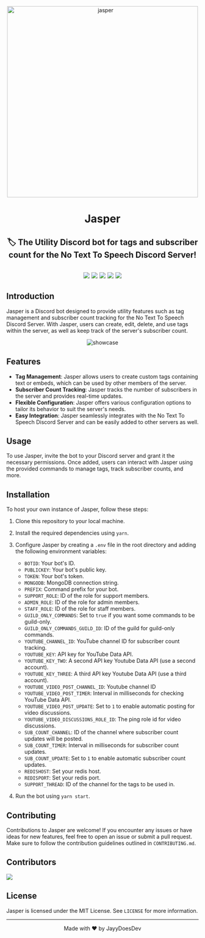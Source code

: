 <p align="center"><img src="https://github.com/JayyDoesDev/jasper/blob/main/.github/assets/jasper.png?raw=true" alt="jasper" width="500""></p>
<h1 align="center">Jasper</h1>
<h2 align="center">🏷️ The Utility Discord bot for tags and subscriber count for the No Text To Speech Discord Server!</h2>

<div>
    <h2 align="center">
        <img src="https://img.shields.io/github/commit-activity/m/jayydoesdev/jasper">
        <img src="https://img.shields.io/github/license/jayydoesdev/jasper">
        <img src="https://img.shields.io/github/languages/top/jayydoesdev/jasper">
        <img src="https://img.shields.io/github/contributors/jayydoesdev/jasper">
        <img src="https://img.shields.io/github/last-commit/jayydoesdev/jasper">
    </h2>
</div>

## Introduction

Jasper is a Discord bot designed to provide utility features such as tag management and subscriber count tracking for the No Text To Speech
Discord Server. With Jasper, users can create, edit, delete, and use tags within the server, as well as keep track of the server's
subscriber count.

<p align="center">
<img src="https://github.com/JayyDoesDev/jasper/blob/main/.github/assets/Discord_AQ502PtCZj.gif?raw=true" alt="showcase">
</p>

## Features

- **Tag Management**: Jasper allows users to create custom tags containing text or embeds, which can be used by other members of the server.
- **Subscriber Count Tracking**: Jasper tracks the number of subscribers in the server and provides real-time updates.
- **Flexible Configuration**: Jasper offers various configuration options to tailor its behavior to suit the server's needs.
- **Easy Integration**: Jasper seamlessly integrates with the No Text To Speech Discord Server and can be easily added to other servers as
  well.

## Usage

To use Jasper, invite the bot to your Discord server and grant it the necessary permissions. Once added, users can interact with Jasper
using the provided commands to manage tags, track subscriber counts, and more.

## Installation

To host your own instance of Jasper, follow these steps:

1. Clone this repository to your local machine.
2. Install the required dependencies using `yarn`.
3. Configure Jasper by creating a `.env` file in the root directory and adding the following environment variables:
    - `BOTID`: Your bot's ID.
    - `PUBLICKEY`: Your bot's public key.
    - `TOKEN`: Your bot's token.
    - `MONGODB`: MongoDB connection string.
    - `PREFIX`: Command prefix for your bot.
    - `SUPPORT_ROLE`: ID of the role for support members.
    - `ADMIN_ROLE`: ID of the role for admin members.
    - `STAFF_ROLE`: ID of the role for staff members.
    - `GUILD_ONLY_COMMANDS`: Set to `true` if you want some commands to be guild-only.
    - `GUILD_ONLY_COMMANDS_GUILD_ID`: ID of the guild for guild-only commands.
    - `YOUTUBE_CHANNEL_ID`: YouTube channel ID for subscriber count tracking.
    - `YOUTUBE_KEY`: API key for YouTube Data API.
    - `YOUTUBE_KEY_TWO`: A second API key Youtube Data API (use a second account).
    - `YOUTUBE_KEY_THREE`: A third API key Youtube Data API (use a third account).
    - `YOUTUBE_VIDEO_POST_CHANNEL_ID`: Youtube channel ID
    - `YOUTUBE_VIDEO_POST_TIMER`: Interval in milliseconds for checking YouTube Data API.
    - `YOUTUBE_VIDEO_POST_UPDATE`: Set to `1` to enable automatic posting for video discussions.
    - `YOUTUBE_VIDEO_DISCUSSIONS_ROLE_ID`: The ping role id for video discussions. 
    - `SUB_COUNT_CHANNEL`: ID of the channel where subscriber count updates will be posted.
    - `SUB_COUNT_TIMER`: Interval in milliseconds for subscriber count updates.
    - `SUB_COUNT_UPDATE`: Set to `1` to enable automatic subscriber count updates.
    - `REDISHOST`: Set your redis host.
    - `REDISPORT`: Set your redis port.
    - `SUPPORT_THREAD`: ID of the channel for the tags to be used in.

4. Run the bot using `yarn start`.

## Contributing

Contributions to Jasper are welcome! If you encounter any issues or have ideas for new features, feel free to open an issue or submit a pull
request. Make sure to follow the contribution guidelines outlined in `CONTRIBUTING.md`.

## Contributors
<a href="https://github.com/JayyDoesDev/Jasper/graphs/contributors">
  <img src="https://contrib.rocks/image?repo=JayyDoesDev/Jasper" />
</a>

## License

Jasper is licensed under the MIT License. See `LICENSE` for more information.

---

<p align="center">Made with ❤️ by JayyDoesDev</p>
